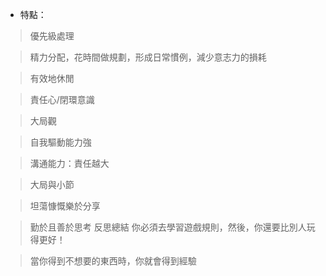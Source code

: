 * 特點：

> 優先級處理

> 精力分配，花時間做規劃，形成日常慣例，減少意志力的損耗

> 有效地休閒

> 責任心/閉環意識

> 大局觀

> 自我驅動能力強

> 溝通能力：責任越大

> 大局與小節

> 坦蕩慷慨樂於分享

> 勤於且善於思考 反思總結 你必須去學習遊戲規則，然後，你還要比別人玩得更好！

> 當你得到不想要的東西時，你就會得到經驗